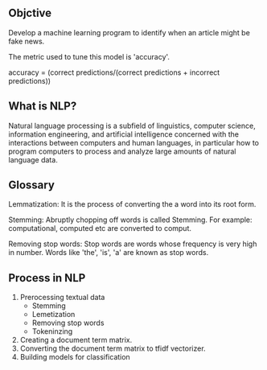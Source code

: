 ## Objctive
Develop a machine learning program to identify when an article might be fake news.

The metric used to tune this model is 'accuracy'.

accuracy = (correct predictions/(correct predictions + incorrect predictions))

## What is NLP?

Natural language processing is a subfield of linguistics, computer science, information engineering, and artificial intelligence concerned with the interactions between computers and human languages, in particular how to program computers to process and analyze large amounts of natural language data.

## Glossary

Lemmatization: It is the process of converting the a word into its root form.

Stemming: Abruptly chopping off words is called Stemming. For example: computational, computed etc are converted to comput.

Removing stop words: Stop words are words whose frequency is very high in number. Words like 'the', 'is', 'a' are known as stop words.

## Process in NLP

1. Prerocessing textual data
    * Stemming
    * Lemetization
    * Removing stop words
    * Tokeninzing
2. Creating a document term matrix.
3. Converting the document term matrix to tfidf vectorizer.
4. Building models for classification